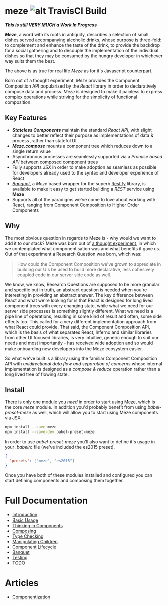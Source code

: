 # meze ![alt TravisCI Build](https://travis-ci.org/gmmorris/meze.svg?branch=master)

***This is still VERY MUCH a Work In Progress***

***Meze***, a word with its roots in antiquity, describes a selection of small dishes served accompanying alcoholic drinks, whose purpose is three-fold: to complement and enhance the taste of the drink, to provide the backdrop for a social gathering and to decouple the implementation of the individual dishes so that they may be consumed by the hungry developer in whichever way suits them the best.

The above is as true for real life *Meze* as for it's Javascript counterpart.

Born out of a thought experiment, *Meze* provides the Component Composition API popularized by the *React* library in order to declaratively compose data and process. *Meze* is designed to make it painless to express complex operations while striving for the simplicity of functional composition.

## Key Features
* ***Stateless Components*** maintain the standard *React API*, with slight changes to better reflect their purpose as implementations of data & process ,rather than stateful UI
* ***Meze.compose*** mounts a component tree which reduces down to a single return value
* Asynchronous processes are seamlessly supported via a *Promise based API* between composed component trees
* Fully supports *JSX* in order to make adoption as seamless as possible for developers already used to the syntax and developer experience of React
* [*Banquet*](https://github.com/gmmorris/meze/tree/master/packages/banquet), a *Meze* based wrapper for the superb [Restify](http://restify.com/) library, is available to make it easy to get started building a *REST* service using **Meze**
* Supports all of the paradigms we've come to love about working with React, ranging from Component Composition to Higher Order Components

## Why
The most obvious question in regards to Meze is - why would we want to add it to our stack?
Meze was born out of [a thought experiment](https://medium.com/@chekofif/the-magical-quest-for-componentisation-76a0d609a103), in which we contemplated what componentisation was and what benefits it gave us.
Out of that experiment a Research Question was born, which was:

> How could the Component Composition we've grown to appreciate in building our UIs be used to build more declarative, less cohesively coupled code in our server side code as well.

We know, we know, Research Questions are supposed to be more granular and specific but in truth, an abstract question is needed when you're interesting in providing an abstract answer.
The key difference between React and what we're looking for is that React is designed for long lived component trees with every changing state, while what we need for our server side processes is something slightly different.
What we need is a pipe line of operations, resulting in some kind of result and often, some side effects too. This called for a very different implementation approach from what React could provide.
That said, the Component Composition API, which is the basis of what separates React, Inferno and similar libraries from other UI focused libraries, is very intuitive, generic enough to suit our needs and most importantly - has received wide adoption and so would make onboarding new developers into the Meze ecosystem easier.

So what we've built is a library using the familiar Component Composition API with *unidirectional data flow and separation of concerns* whose internal implementation is designed as a *compose & reduce* operation rather than a long lived tree of flowing state.

## Install
There is only one module you *need* in order to start using Meze, which is the core *meze* module. In addition you'd probably benefit from using *babel-preset-meze* as well, which will allow you to start using Meze components via JSX.

```sh
npm install --save meze
npm install --save-dev babel-preset-meze
```

In order to use *babel-preset-meze* you'll also want to define it's usage in your *.babelrc* file (we've included the es2015 preset).
```json
{
  "presets": ["meze", "es2015"]
}
```

Once you have both of these modules installed and configured you can start defining components and composing them together.

# Full Documentation

* [Introduction](docs/installation.md)
* [Basic Usage](docs/usage.md)
* [Thinking in Components](docs/thinking_in_components.md)
* [Composing](docs/composing.md)
* [Type Checking](type_checking.md)
* [Manipulating Children](docs/manipulating_children.md)
* [Component Lifecycle](docs/component_lifecycle.md)
* [Banquet](docs/banquet.md)
* [Testing](docs/testing.md)
* [TODO](docs/todo.md)

# Articles
* [Componentization](docs/componentization.md)



